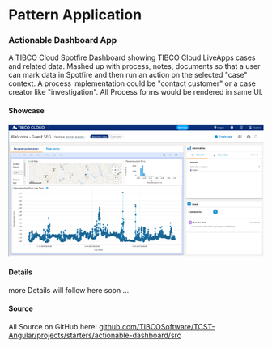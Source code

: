 # Pattern Application
### Actionable Dashboard App
A TIBCO Cloud Spotfire Dashboard showing TIBCO Cloud LiveApps cases and related data. Mashed up with process, notes, documents so that a user can mark data in Spotfire and then run an action on the selected "case" context. 
A process implementation could be "contact customer" or a case creator like "investigation". All Process forms would be rendered in same UI.

#### Showcase

![alt-text](actionable-dashboard.png "Image")

#### Details
more Details will follow here soon ...

#### Source
All Source on GitHub here: [github.com/TIBCOSoftware/TCST-Angular/projects/starters/actionable-dashboard/src](https://github.com/TIBCOSoftware/TCST-Angular/projects/starters/actionable-dashboard/src)
